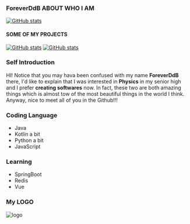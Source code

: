 ### ForeverDdB  ABOUT WHO I AM
[![GitHub stats](https://github-readme-stats.vercel.app/api?username=Foreverddb&show_icons=true&bg_color=30,e96443,904e95&title_color=fff&text_color=fff)](https://github.com/Foreverddb)

#### SOME OF MY PROJECTS

[![GitHub stats](https://github-readme-stats.vercel.app/api/pin/?username=Foreverddb&show_icons=true&repo=legym-auto&bg_color=30,e96443,904e95&title_color=fff&text_color=fff)](https://github.com/Foreverddb/legym-auto)
[![GitHub stats](https://github-readme-stats.vercel.app/api/pin/?username=Foreverddb&show_icons=true&repo=uestc_login&bg_color=30,e96443,904e95&title_color=fff&text_color=fff)](https://github.com/Foreverddb/uestc_login)


### Self Introduction

HI! Notice that you may hava been confused with my name **ForeverDdB** there, I'd like to explain that I was interested in **Physics** in my senior high and I prefer **creating softwares** now. In fact, these two are both amazing things which is almost tow of the most beautiful things in the world I think. Anyway, nice to meet all of you in the Github!!!

### Coding Language

* Java
* Kotlin a bit
* Python a bit
* JavaScript

### Learning

- SpringBoot
- Redis
- Vue

### My LOGO
![logo](https://user-images.githubusercontent.com/60093071/165962194-d69d139d-0715-4a20-af6e-b1f9aece6e31.png)
